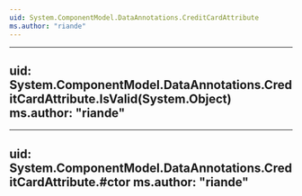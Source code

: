 ```yaml
---
uid: System.ComponentModel.DataAnnotations.CreditCardAttribute
ms.author: "riande"
---
```


---
uid: System.ComponentModel.DataAnnotations.CreditCardAttribute.IsValid(System.Object)
ms.author: "riande"
---

---
uid: System.ComponentModel.DataAnnotations.CreditCardAttribute.#ctor
ms.author: "riande"
---
